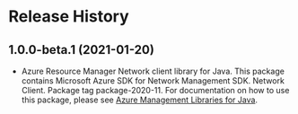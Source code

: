# Release History

## 1.0.0-beta.1 (2021-01-20)

- Azure Resource Manager Network client library for Java. This package contains Microsoft Azure SDK for Network Management SDK. Network Client. Package tag package-2020-11. For documentation on how to use this package, please see [Azure Management Libraries for Java](https://aka.ms/azsdk/java/mgmt).